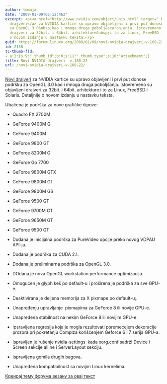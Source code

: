 ```yaml
---
author: tomaja
date: "2009-01-09T05:12:46Z"
excerpt: <p><a href="http://www.nvidia.com/object/unix.html" target="_blank">Novi
  drajveri</a> za NVIDIA kartice su upravo objavljeni i prvi put donose podr&scaron;ku
  za OpenGL 3.0&nbsp;kao i mnoga druga pobolj&scaron;anja. Istovremeno su objavljeni
  drajveri za 32bit. i 64bit. arhitekture&nbsp;i to za Linux, FreeBSD i Solaris. Detaljnije
  o novom izdanju u nastavku teksta.</p>
guid: https://forum.linuxo.org/2009/01/09/novi-nvidia-drajveri-v-180-22/
id: 2188
tc-thumb-fld:
- a:2:{s:9:"_thumb_id";b:0;s:11:"_thumb_type";s:10:"attachment";}
title: Novi NVIDIA drajveri  v.180.22
url: /novi-nvidia-drajveri-v-180-22/
---
```

<a href="http://www.nvidia.com/object/unix.html" target="_blank">Novi drajveri</a> za NVIDIA kartice su upravo objavljeni i prvi put donose podr&scaron;ku za OpenGL 3.0&nbsp;kao i mnoga druga pobolj&scaron;anja. Istovremeno su objavljeni drajveri za 32bit. i 64bit. arhitekture&nbsp;i to za Linux, FreeBSD i Solaris. Detaljnije o novom izdanju u nastavku teksta.

<!--break-->

Ubačena je podr&scaron;ka za nove grafičke&nbsp;čipove: 

  * Quadro FX 2700M 
  * GeForce 9400M G 
  * GeForce 9400M 
  * GeForce 9800 GT 
  * GeForce 8200M G 
  * GeForce Go 7700 
  * GeForce 9800M GTX 
  * GeForce 9800M GT 
  * GeForce 9800M GS 
  * GeForce 9500 GT 
  * GeForce 9700M GT 
  * GeForce 9650M GT 
  * GeForce 9500 GT 

  * Dodana je inicijalna podr&scaron;ka za&nbsp;PureVideo&nbsp;opcije preko novog&nbsp;VDPAU API-ja. 
  * Dodana je podr&scaron;ka za&nbsp;CUDA 2.1. 
  * Dodana je preliminarna podr&scaron;ka za&nbsp;OpenGL 3.0. 
  * DOdana je nova&nbsp;OpenGL workstation performance optimizacija. 
  * Omogućen je&nbsp;glyph ke&scaron; po&nbsp;default-u i pro&scaron;irena je podr&scaron;ka za sve&nbsp;GPU-e. 
  * Deaktivirana je deljena memorija za&nbsp;X pixmape&nbsp;po default-u;. 
  * Unapređenju upravljanje&nbsp; pixmapima&nbsp;za GeForce 8&nbsp;ili novije&nbsp;GPU-e. 
  * Unapređena stabilnost na nekim&nbsp;GeForce 8&nbsp;ili novijim&nbsp;GPU-e. 
  * Ipsravljena regresija koja je mogla rezultovati&nbsp;poremećejem&nbsp;dekoracije prozora pri pokretanju Compiza&nbsp;kori&scaron;ćenjem Geforce 6&nbsp;i 7 serija&nbsp;GPU-a. 
  * Ispravljen je&nbsp;ru&scaron;enje nvidia-settings&nbsp;&nbsp;kada xorg.conf sadrži&nbsp;Device&nbsp;i Screen sekcije&nbsp;ali ne i ServerLayout sekciju. 
  * Ispravljena gomila drugih bagova. 
  * Unapređena kompatibilnost sa novijim&nbsp;Linux kernelima. 

[Креирај тему форума везану за овај текст](https://linuxo.org/nova-tema-na-forumu/?se_pid=2188)